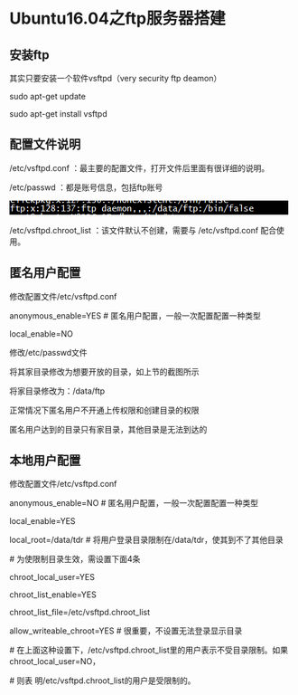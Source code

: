 # Ubuntu16.04之ftp服务器搭建

## 安装ftp

其实只要安装一个软件vsftpd（very security ftp deamon）

sudo apt-get update

sudo apt-get install vsftpd

## 配置文件说明

/etc/vsftpd.conf ：最主要的配置文件，打开文件后里面有很详细的说明。

/etc/passwd ：都是账号信息，包括ftp账号

![](/Ubuntu14.04/assets/8_1.png)

/etc/vsftpd.chroot\_list ：该文件默认不创建，需要与 /etc/vsftpd.conf 配合使用。

## 匿名用户配置

修改配置文件/etc/vsftpd.conf

anonymous\_enable=YES  \# 匿名用户配置，一般一次配置配置一种类型

local\_enable=NO

修改/etc/passwd文件

将其家目录修改为想要开放的目录，如上节的截图所示

将家目录修改为：/data/ftp

正常情况下匿名用户不开通上传权限和创建目录的权限

匿名用户达到的目录只有家目录，其他目录是无法到达的

## 本地用户配置

修改配置文件/etc/vsftpd.conf

anonymous\_enable=NO  \# 匿名用户配置，一般一次配置配置一种类型

local\_enable=YES

local\_root=/data/tdr  \# 将用户登录目录限制在/data/tdr，使其到不了其他目录

\# 为使限制目录生效，需设置下面4条

chroot\_local\_user=YES

chroot\_list\_enable=YES

chroot\_list\_file=/etc/vsftpd.chroot\_list

allow\_writeable\_chroot=YES  \# 很重要，不设置无法登录显示目录

\# 在上面这种设置下，/etc/vsftpd.chroot\_list里的用户表示不受目录限制。如果chroot\_local\_user=NO，

\# 则表 明/etc/vsftpd.chroot\_list的用户是受限制的。

